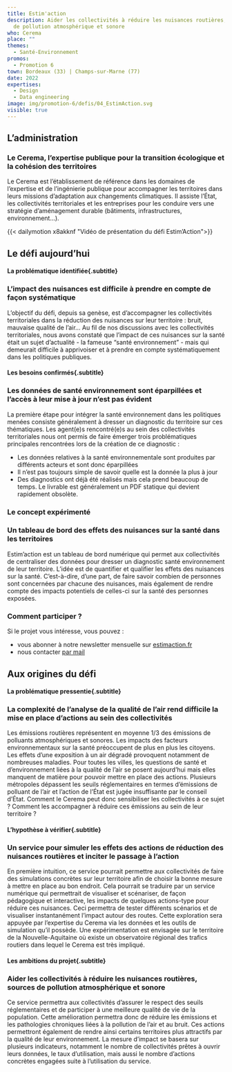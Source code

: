 ```yaml
---
title: Estim'action
description: Aider les collectivités à réduire les nuisances routières, sources
  de pollution atmosphérique et sonore
who: Cerema
place: ""
themes:
  - Santé-Environnement
promos:
  - Promotion 6
town: Bordeaux (33) | Champs-sur-Marne (77)
date: 2022
expertises:
  - Design
  - Data engineering
image: img/promotion-6/defis/04_EstimAction.svg
visible: true
---
```

## L’administration
### Le Cerema, l’expertise publique pour la transition écologique et la cohésion des territoires
Le Cerema est l’établissement de référence dans les domaines de l’expertise et de l’ingénierie publique pour accompagner les territoires dans leurs missions d’adaptation aux changements climatiques. Il assiste l’État, les collectivités territoriales et les entreprises pour les conduire vers une stratégie d’aménagement durable (bâtiments, infrastructures, environnement…).

{{< dailymotion x8akknf "Vidéo de présentation du défi Estim’Action">}}

## Le défi aujourd’hui

#### La problématique identifiée{.subtitle}
### L’impact des nuisances est difficile à prendre en compte de façon systématique
L’objectif du défi, depuis sa genèse, est d’accompagner les collectivités territoriales dans la réduction des nuisances sur leur territoire : bruit, mauvaise qualité de l’air… Au fil de nos discussions avec les collectivités territoriales, nous avons constaté que l’impact de ces nuisances sur la santé était un sujet d’actualité - la fameuse “santé environnement” - mais qui demeurait difficile à apprivoiser et à prendre en compte systématiquement dans les politiques publiques.

#### Les besoins confirmés{.subtitle}
### Les données de santé environnement sont éparpillées et l’accès à leur mise à jour n’est pas évident
La première étape pour intégrer la santé environnement dans les politiques menées consiste généralement à dresser un diagnostic du territoire sur ces thématiques. Les agent(e)s rencontré(e)s au sein des collectivités territoriales nous ont permis de faire émerger trois problématiques principales rencontrées lors de la création de ce diagnostic :
- Les données relatives à la santé environnementale sont produites par différents acteurs et sont donc éparpillées
- Il n’est pas toujours simple de savoir quelle est la donnée la plus à jour
- Des diagnostics ont déjà été réalisés mais cela prend beaucoup de temps. Le livrable est généralement un PDF statique qui devient rapidement obsolète.

### Le concept expérimenté
### Un tableau de bord des effets des nuisances sur la santé dans les territoires
Estim’action est un tableau de bord numérique qui permet aux collectivités de centraliser des données pour dresser un diagnostic santé environnement de leur territoire. L’idée est de quantifier et qualifier les effets des nuisances sur la santé. C’est-à-dire, d’une part, de faire savoir combien de personnes sont concernées par chacune des nuisances, mais également de rendre compte des impacts potentiels de celles-ci sur la santé des personnes exposées.

### Comment participer ?
Si le projet vous intéresse, vous pouvez :
- vous abonner à notre newsletter mensuelle sur [estimaction.fr](http://estimaction.fr/)
- nous contacter [par mail](mailto:estimaction@cerema.fr)

## Aux origines du défi

#### La problématique pressentie{.subtitle}
### La complexité de l’analyse de la qualité de l’air rend difficile la mise en place d’actions au sein des collectivités
Les émissions routières représentent en moyenne 1/3 des émissions de polluants atmosphériques et sonores. Les impacts des facteurs environnementaux sur la santé préoccupent de plus en plus les citoyens. Les effets d’une exposition à un air dégradé provoquent notamment de nombreuses maladies.
Pour toutes les villes, les questions de santé et d’environnement liées à la qualité de l’air se posent aujourd’hui mais elles manquent de matière pour pouvoir mettre en place des actions. Plusieurs métropoles dépassent les seuils réglementaires en termes d’émissions de polluant de l’air et l’action de l’État est jugée insuffisante par le conseil d’État.
Comment le Cerema peut donc sensibiliser les collectivités à ce sujet ? Comment les accompagner à réduire ces émissions au sein de leur territoire ?

#### L’hypothèse à vérifier{.subtitle}
### Un service pour simuler les effets des actions de réduction des nuisances routières et inciter le passage à l’action
En première intuition, ce service pourrait permettre aux collectivités de faire des simulations concrètes sur leur territoire afin de choisir la bonne mesure à mettre en place au bon endroit.
Cela pourrait se traduire par un service numérique qui permettrait de visualiser et scénariser, de façon pédagogique et interactive, les impacts de quelques actions-type pour réduire ces nuisances. Ceci permettra de tester différents scénarios et de visualiser instantanément l’impact autour des routes.
Cette exploration sera appuyée par l’expertise du Cerema via les données et les outils de simulation qu’il possède. Une expérimentation est envisagée sur le territoire de la Nouvelle-Aquitaine où existe un observatoire régional des trafics routiers dans lequel le Cerema est très impliqué.

#### Les ambitions du projet{.subtitle}
### Aider les collectivités à réduire les nuisances routières, sources de pollution atmosphérique et sonore
Ce service permettra aux collectivités d’assurer le respect des seuils réglementaires et de participer à une meilleure qualité de vie de la population. Cette amélioration permettra donc de réduire les émissions et les pathologies chroniques liées à la pollution de l’air et au bruit. Ces actions permettront également de rendre ainsi certains territoires plus attractifs par la qualité de leur environnement.
La mesure d’impact se basera sur plusieurs indicateurs, notamment le nombre de collectivités prêtes à ouvrir leurs données, le taux d’utilisation, mais aussi le nombre d’actions concrètes engagées suite à l’utilisation du service.